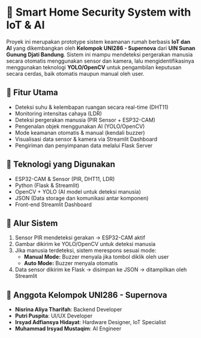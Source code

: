 # 🔐 Smart Home Security System with IoT & AI

Proyek ini merupakan prototype sistem keamanan rumah berbasis **IoT dan AI** yang dikembangkan oleh **Kelompok UNI286 - Supernova** dari **UIN Sunan Gunung Djati Bandung**. Sistem ini mampu mendeteksi pergerakan manusia secara otomatis menggunakan sensor dan kamera, lalu mengidentifikasinya menggunakan teknologi **YOLO/OpenCV** untuk pengambilan keputusan secara cerdas, baik otomatis maupun manual oleh user.

## 🚀 Fitur Utama
- Deteksi suhu & kelembapan ruangan secara real-time (DHT11)
- Monitoring intensitas cahaya (LDR)
- Deteksi pergerakan manusia (PIR Sensor + ESP32-CAM)
- Pengenalan objek menggunakan AI (YOLO/OpenCV)
- Mode keamanan otomatis & manual (kendali buzzer)
- Visualisasi data sensor & kamera via Streamlit Dashboard
- Pengiriman dan penyimpanan data melalui Flask Server

## 🧠 Teknologi yang Digunakan
- ESP32-CAM & Sensor (PIR, DHT11, LDR)
- Python (Flask & Streamlit)
- OpenCV + YOLO (AI model untuk deteksi manusia)
- JSON (Data storage dan komunikasi antar komponen)
- Front-end Streamlit Dashboard

## 🧩 Alur Sistem
1. Sensor PIR mendeteksi gerakan → ESP32-CAM aktif
2. Gambar dikirim ke YOLO/OpenCV untuk deteksi manusia
3. Jika manusia terdeteksi, sistem merespons sesuai mode:
   - **Manual Mode:** Buzzer menyala jika tombol diklik oleh user
   - **Auto Mode:** Buzzer menyala otomatis
4. Data sensor dikirim ke Flask → disimpan ke JSON → ditampilkan oleh Streamlit

## 👥 Anggota Kelompok UNI286 - Supernova
- **Nisrina Aliya Tharifah**: Backend Developer  
- **Putri Puspita**: UI/UX Developer  
- **Irsyad Adfiansya Hidayat**: Hardware Designer, IoT Specialist  
- **Muhammad Irsyad Mustaqim**: AI Engineer  
